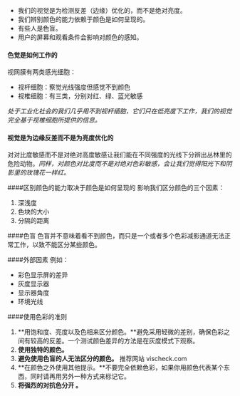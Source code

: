 * 我们的视觉是为检测反差（边缘）优化的，而不是绝对亮度。
* 我们辨别颜色的能力依赖于颜色是如何呈现的。
* 有些人是色盲。
* 用户的屏幕和观看条件会影响对颜色的感知。

#### 色觉是如何工作的

视网膜有两类感光细胞：

* 视杆细胞：察觉光线强度但感觉不到颜色
* 视椎细胞：有三类，分别对红、绿、蓝光敏感

_处于工业化社会的我们几乎用不到视杆细胞，它们只在低亮度下工作，我们的视觉完全基于视椎细胞所提供的信息。_

#### 视觉是为边缘反差而不是为亮度优化的

对对比度敏感而不是对绝对高度敏感让我们能在不同强度的光线下分辨出丛林里的危险动物。*同样，对颜色对比度而不是对绝对色彩敏感，会让我们觉得阳光下和阴影里的玫瑰花一样红。*

####区别颜色的能力取决于颜色是如何呈现的
影响我们区分颜色的三个因素：
1. 深浅度
2. 色块的大小
3. 分隔的距离

####色盲
色盲并不意味着看不到颜色，而只是一个或者多个色彩减影通道无法正常工作，以致不能区分某些颜色。

####外部因素
例如：
- 彩色显示屏的差异
- 灰度显示器
- 显示器角度
- 环境光线

####使用色彩的准则
1. **用饱和度、亮度以及色相来区分颜色。**避免采用轻微的差别，确保色彩之间有较高的反差。一个测试颜色差异的方法是在灰度模式下观察。
2. **使用独特的颜色。**
3. **避免使用色盲的人无法区分的颜色。** 推荐网站 vischeck.com
4. **在颜色之外使用其他提示。**不要完全依赖色彩，如果你用颜色代表某个东西，同时请再用另外一种方式来标记它。
5. **将强烈的对抗色分开 。**